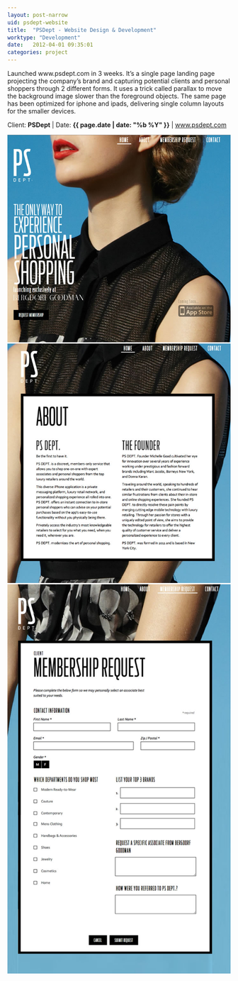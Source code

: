 ```yaml
---
layout: post-narrow
uid: psdept-website
title:  "PSDept - Website Design & Development"
worktype: "Development"
date:   2012-04-01 09:35:01
categories: project
---
```


<p>
	Launched www.psdept.com in 3 weeks. It’s a single page landing page projecting the company’s brand and capturing potential clients and personal shoppers through 2 different forms. It uses a trick called parallax to move the background image slower than the foreground objects. The same page has been optimized for iphone and ipads, delivering single column layouts for the smaller devices.
</p>

<p class="meta">Client: <strong>PSDept</strong> | Date: <strong>{{ page.date | date: "%b %Y" }}</strong> | <a href="http://www.psdept.com">www.psdept.com</a></p>

<div class="showcase">
	<img src="/img/psdept-website/psdept-website-1.jpg" alt="psdept-website-1">
	<img src="/img/psdept-website/psdept-website-2.jpg" alt="psdept-website-2">
	<img src="/img/psdept-website/psdept-website-3.jpg" alt="psdept-website-3">
</div>